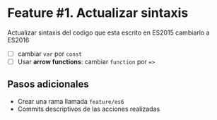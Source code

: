 # Feature \#1. Actualizar sintaxis

Actualizar sintaxis del codigo que esta escrito en ES2015 cambiarlo a ES2016

- [ ] cambiar `var` por `const`
- [ ] Usar **arrow functions**: cambiar `function` por `=>`

## Pasos adicionales

- Crear una rama llamada `feature/es6`
- Commits descriptivos de las acciones realizadas
